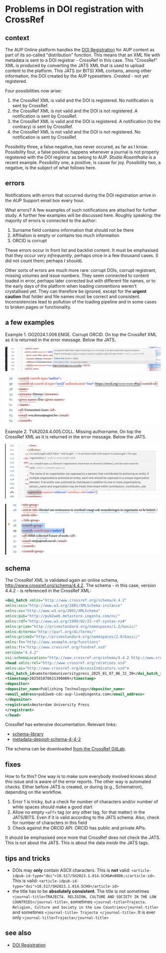 
# Problems in DOI registration with CrossRef

## context
The AUP Online platform handles the [DOI Registration](https://amsterdamuniversitypress.github.io/platform-documentation/doiregistration) for AUP content as part of its so-called "distribution" function. This means that an XML file with metadata is sent to a DOI registrar - CrossRef in this case. This "CrossRef" XML is produced by converting the JATS XML that is used to upload content to the platform. This JATS (or BITS) XML contains, among other information, the DOI created by the AUP typesetters. _Created_ - not yet registered.

Four possibilities now arise:
1. the CrossRef XML is valid and the DOI is registered. No notification is sent by CrossRef.
2. the CrossRef XML is not valid and the DOI is not registered. A notification is sent by CrossRef.
3. the CrossRef XML is valid and the DOI is registered. A notification (to the contrary) is sent by CrossRef.
4. the CrossRef XML is not valid and the DOI is not registered. No notification is sent by CrossRef.

Possibility three, a false negative, has never occured, as far as I know. Possibility four, a false positive, happens whenever a journal is not properly registered with the DOI registrar as belong to AUP. _Studia Rosenthalia_ is a recent example. Possibility one, a positive, is cause for joy. Possibility two, a negative, is the subject of what follows here.

## errors
Notifications with errors that occurred during the DOI registration arrive in the AUP Support email box every hour. 

What errors? A few examples of such notifications are attached for further study. A further few examples will be discussed here. Roughly speaking: the majority of errors is connected to the author:

1. Surname field contains information that should not be there
2. Affiliation is empty or contains too much information
3. ORCID is corrupt

These errors occur in front list and backlist content. It must be emphasised that they occur _very infrequently_, perhaps once in a few thousand cases. (I did not count them; perhaps I should).

Other sorts of errors are much more rare: corrupt DOIs, corrupt registrant,  missing volumes and issue numbers. They seem connected to content loaded in error, perhaps later corrected but with different file names, or to the early days of the platform when loading conventions weren't crystallised yet. They can therefore be ignored, except for the **urgent caution** that folder and file names must be correct and consistent. Inconsistencies lead to pollution of the loading pipeline and in some cases to broken pages or functionality. 

## a few examples

Example 1. GO2024.1.006.ENGE. Corrupt ORCID. On top the CrossRef XML as it is returned in the error message. Below the JATS.

![](example1-GO2024.1.006.ENGE-corruptorcid-crossref-error.png)

![](example1-GO2024.1.006.ENGE-corruptorcid-jats.png)

Example 2. TVA2024.4.005.COLL. Missing authorname. On top the CrossRef XML as it is returned in the error message. Below the JATS.

![](example2-TVA2024.4.005.COLL-noauthname-crossref-error.png)

![](example2-TVA2024.4.005.COLL-noauthname-jats.png)

## schema
The CrossRef XML is validated again an online schema, http://www.crossref.org/schema/4.4.2. The schema - in this case, version 4.4.2 -  is referenced in the CrossRef XML:

```xml
<doi_batch xmlns="http://www.crossref.org/schema/4.4.2"
xmlns:xsi="http://www.w3.org/2001/XMLSchema-instance"
xmlns:xs="http://www.w3.org/2001/XMLSchema"
xmlns:pub="http://pub2web.metastore.ingenta.com/ns/"
xmlns:rdf="http://www.w3.org/1999/02/22-rdf-syntax-ns#"
xmlns:prism="http://prismstandard.org/namespaces/1.2/basic/"
xmlns:dcterms="http://purl.org/dc/terms/"
xmlns:prism2="http://prismstandard.org/namespaces/2.0/basic/"
xmlns:fn="http://www.example.org/functions"
xmlns:fr="http://www.crossref.org/fundref.xsd"
version="4.4.2"
xsi:schemaLocation="http://www.crossref.org/schema/4.4.2 http://www.crossref.org/schema/deposit/crossref4.4.2.xsd">
<head xmlns:rel="http://www.crossref.org/relations.xsd"
xmlns:ai="http://www.crossref.org/AccessIndicators.xsd">
<doi_batch_id>amsterdamuniversitypress_2025_01_07_06_31_39</doi_batch_id>
<timestamp>202501070631390000</timestamp>
<depositor>
<depositor_name>Publishing Technology</depositor_name>
<email_address>pub2web-cdc-aup-live@ingenta.com</email_address>
</depositor>
<registrant>Amsterdam University Press
</registrant>
</head>
```

CrossRef has extensive documentation. Relevant links:

- [schema-library](https://www.crossref.org/documentation/schema-library/)
- [metadata-deposit-schema-4-4-2](https://www.crossref.org/documentation/schema-library/metadata-deposit-schema-4-4-2/) 

The schema can be downloaded [from the CrossRef GitLab](https://gitlab.com/crossref/schema/-/tree/master/schemas?ref_type=heads).

## fixes
How to fix this? One way is to make sure everybody involved knows about this issue and is aware of the error reports. The other way is automated checks. Either before JATS is created, or during (e.g., Schematron), depending on the workflow.

1. Error 1 is tricky, but a check for number of characters and/or number of white spaces should make a good start
2. Allow no empty `<aff>` tag (or any other tag, for that matter) in the JATS/BITS. Even if it is valid according to the JATS schema. Also, check for number of characters in this field
3. Check against the ORCID API. ORCID has public and private APIs.

It should be emphasised once more that CrossRef does not check the JATS. This is not about the JATS. This is about the data _inside_ the JATS tags.


## tips and tricks

- DOIs may **only** contain ASCII characters. This is **not** valid: `<article-idpub-id-type="doi">10.517/SH2023.1.014.SCH&#x00D6;</article-id>`. This is valid: `<article-idpub-id-type="doi">10.517/SH2023.1.014.SCHO</article-id>`
- the title has to be **absolutely consistent**. The title is not sometimes `<journal-title>TRAJECTA. RELIGION, CULTURE AND SOCIETY IN THE LOW COUNTRIES</journal-title>`, sometimes `<journal-title>Trajecta. Religion, Culture and Society in the Low Countries</journal-title>` and sometimes `<journal-title> Trajecta </journal-title>`. It is ever only `<journal-title>Trajecta</journal-title>`


## see also
- [DOI Registration](https://amsterdamuniversitypress.github.io/platform-documentation/doiregistration)
